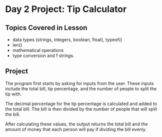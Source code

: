 # Day 2 Project: Tip Calculator
## Topics Covered in Lesson
- data types (strings, integers, boolean, float), typeof()
- len()
- mathematical operations
- type conversion and f strings.
## Project
The program first starts by asking for inputs from the user. These inputs include the total bill, tip percentage, and the number of people to split the tip with.

The decimal percentage for the tip percentage is calculated and added to the total bill. The bill is then divided by the number of people that will split the bill. 

After calculating these values, the output returns the total bill and the amount of money that each person will pay if dividing the bill evenly.